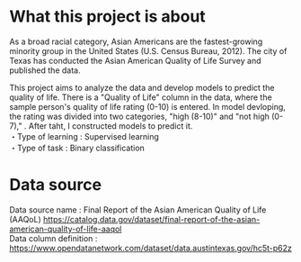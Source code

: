 # What this project is about
As a broad racial category, Asian Americans are the fastest-growing minority group in the United States (U.S. Census Bureau, 2012). 
The city of Texas has conducted the Asian American Quality of Life Survey and published the data.<br>

This project aims to analyze the data and develop models to predict the quality of life. There is a "Quality of Life" column in the data, where the sample person's quality of life rating (0-10) is entered. In model devloping, the rating was divided into two categories, "high (8-10)" and "not high (0-7)," . After taht, I constructed models to predict it.<br>
・Type of learning : Supervised learning<br>
・Type of task : Binary classification<br>

# Data source
Data source name : Final Report of the Asian American Quality of Life (AAQoL) https://catalog.data.gov/dataset/final-report-of-the-asian-american-quality-of-life-aaqol<br>
Data column definition : https://www.opendatanetwork.com/dataset/data.austintexas.gov/hc5t-p62z
